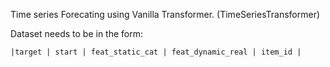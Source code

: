 Time series Forecating using Vanilla Transformer. (TimeSeriesTransformer)

Dataset needs to be in the form:

```|target | start | feat_static_cat | feat_dynamic_real | item_id |```